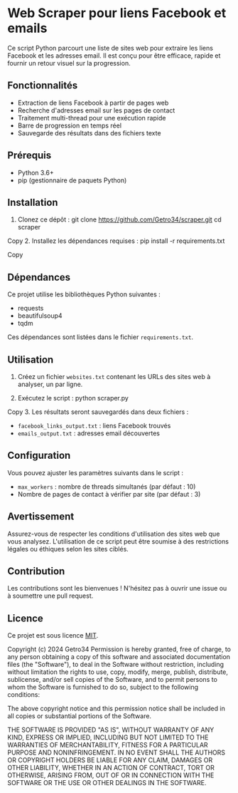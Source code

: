 # Web Scraper pour liens Facebook et emails

Ce script Python parcourt une liste de sites web pour extraire les liens Facebook et les adresses email. Il est conçu pour être efficace, rapide et fournir un retour visuel sur la progression.

## Fonctionnalités

- Extraction de liens Facebook à partir de pages web
- Recherche d'adresses email sur les pages de contact
- Traitement multi-thread pour une exécution rapide
- Barre de progression en temps réel
- Sauvegarde des résultats dans des fichiers texte

## Prérequis

- Python 3.6+
- pip (gestionnaire de paquets Python)

## Installation

1. Clonez ce dépôt :
git clone https://github.com/Getro34/scraper.git cd scraper

Copy
2. Installez les dépendances requises :
pip install -r requirements.txt

Copy
## Dépendances

Ce projet utilise les bibliothèques Python suivantes :

- requests
- beautifulsoup4
- tqdm

Ces dépendances sont listées dans le fichier `requirements.txt`.

## Utilisation

1. Créez un fichier `websites.txt` contenant les URLs des sites web à analyser, un par ligne.

2. Exécutez le script :
python scraper.py

Copy
3. Les résultats seront sauvegardés dans deux fichiers :
- `facebook_links_output.txt` : liens Facebook trouvés
- `emails_output.txt` : adresses email découvertes

## Configuration

Vous pouvez ajuster les paramètres suivants dans le script :

- `max_workers` : nombre de threads simultanés (par défaut : 10)
- Nombre de pages de contact à vérifier par site (par défaut : 3)

## Avertissement

Assurez-vous de respecter les conditions d'utilisation des sites web que vous analysez. L'utilisation de ce script peut être soumise à des restrictions légales ou éthiques selon les sites ciblés.

## Contribution

Les contributions sont les bienvenues ! N'hésitez pas à ouvrir une issue ou à soumettre une pull request.

## Licence

Ce projet est sous licence [MIT](https://opensource.org/licenses/MIT).

Copyright (c) 2024 Getro34
Permission is hereby granted, free of charge, to any person obtaining a copy
of this software and associated documentation files (the "Software"), to deal
in the Software without restriction, including without limitation the rights
to use, copy, modify, merge, publish, distribute, sublicense, and/or sell
copies of the Software, and to permit persons to whom the Software is
furnished to do so, subject to the following conditions:

The above copyright notice and this permission notice shall be included in all
copies or substantial portions of the Software.

THE SOFTWARE IS PROVIDED "AS IS", WITHOUT WARRANTY OF ANY KIND, EXPRESS OR
IMPLIED, INCLUDING BUT NOT LIMITED TO THE WARRANTIES OF MERCHANTABILITY,
FITNESS FOR A PARTICULAR PURPOSE AND NONINFRINGEMENT. IN NO EVENT SHALL THE
AUTHORS OR COPYRIGHT HOLDERS BE LIABLE FOR ANY CLAIM, DAMAGES OR OTHER
LIABILITY, WHETHER IN AN ACTION OF CONTRACT, TORT OR OTHERWISE, ARISING FROM,
OUT OF OR IN CONNECTION WITH THE SOFTWARE OR THE USE OR OTHER DEALINGS IN THE
SOFTWARE.

